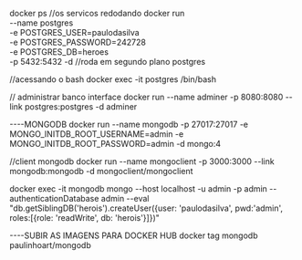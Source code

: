 docker ps //os servicos redodando
docker run \
    --name postgres \
    -e POSTGRES_USER=paulodasilva \
    -e POSTGRES_PASSWORD=242728 \
    -e POSTGRES_DB=heroes \
    -p 5432:5432
    -d  //roda em segundo plano
    postgres

//acessando o bash
docker exec -it postgres /bin/bash

// administrar banco interface
docker run --name adminer -p 8080:8080 --link postgres:postgres -d adminer

----MONGODB
docker run --name mongodb -p 27017:27017 -e MONGO_INITDB_ROOT_USERNAME=admin -e MONGO_INITDB_ROOT_PASSWORD=admin -d mongo:4

//client mongodb
docker run --name mongoclient -p 3000:3000 --link mongodb:mongodb -d mongoclient/mongoclient


docker exec -it mongodb mongo --host localhost -u admin -p admin --authenticationDatabase admin --eval "db.getSiblingDB('herois').createUser({user: 'paulodasilva', pwd:'admin', roles:[{role: 'readWrite', db: 'herois'}]})"



----SUBIR AS IMAGENS PARA DOCKER HUB
docker tag mongodb paulinhoart/mongodb